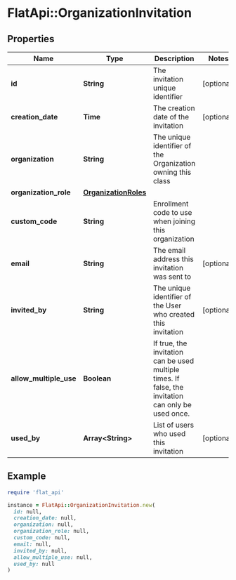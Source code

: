 # FlatApi::OrganizationInvitation

## Properties

| Name | Type | Description | Notes |
| ---- | ---- | ----------- | ----- |
| **id** | **String** | The invitation unique identifier | [optional] |
| **creation_date** | **Time** | The creation date of the invitation | [optional] |
| **organization** | **String** | The unique identifier of the Organization owning this class |  |
| **organization_role** | [**OrganizationRoles**](OrganizationRoles.md) |  |  |
| **custom_code** | **String** | Enrollment code to use when joining this organization |  |
| **email** | **String** | The email address this invitation was sent to | [optional] |
| **invited_by** | **String** | The unique identifier of the User who created this invitation | [optional] |
| **allow_multiple_use** | **Boolean** | If true, the invitation can be used multiple times. If false, the invitation can only be used once.  |  |
| **used_by** | **Array&lt;String&gt;** | List of users who used this invitation | [optional] |

## Example

```ruby
require 'flat_api'

instance = FlatApi::OrganizationInvitation.new(
  id: null,
  creation_date: null,
  organization: null,
  organization_role: null,
  custom_code: null,
  email: null,
  invited_by: null,
  allow_multiple_use: null,
  used_by: null
)
```

